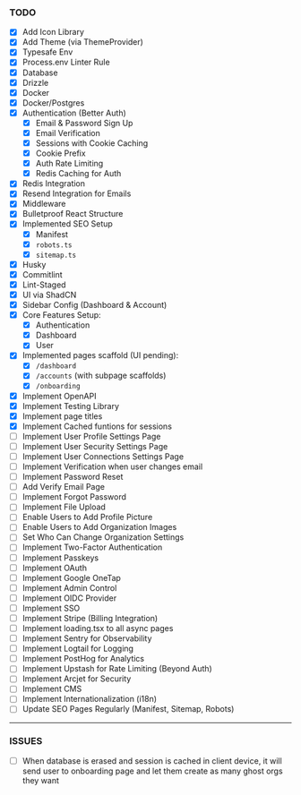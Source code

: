 ### TODO

- [x] Add Icon Library
- [x] Add Theme (via ThemeProvider)
- [x] Typesafe Env
- [x] Process.env Linter Rule
- [x] Database
- [x] Drizzle
- [x] Docker
- [x] Docker/Postgres
- [x] Authentication (Better Auth)
  - [x] Email & Password Sign Up
  - [x] Email Verification
  - [x] Sessions with Cookie Caching
  - [x] Cookie Prefix
  - [x] Auth Rate Limiting
  - [x] Redis Caching for Auth
- [x] Redis Integration
- [x] Resend Integration for Emails
- [x] Middleware
- [x] Bulletproof React Structure
- [x] Implemented SEO Setup
  - [x] Manifest
  - [x] `robots.ts`
  - [x] `sitemap.ts`
- [x] Husky
- [x] Commitlint
- [x] Lint-Staged
- [x] UI via ShadCN
- [x] Sidebar Config (Dashboard & Account)
- [x] Core Features Setup:
  - [x] Authentication
  - [x] Dashboard
  - [x] User
- [x] Implemented pages scaffold (UI pending):
  - [x] `/dashboard`
  - [x] `/accounts` (with subpage scaffolds)
  - [x] `/onboarding`
- [x] Implement OpenAPI
- [x] Implement Testing Library
- [x] Implement page titles
- [x] Implement Cached funtions for sessions
- [ ] Implement User Profile Settings Page
- [ ] Implement User Security Settings Page
- [ ] Implement User Connections Settings Page
- [ ] Implement Verification when user changes email
- [ ] Implement Password Reset
- [ ] Add Verify Email Page
- [ ] Implement Forgot Password
- [ ] Implement File Upload
- [ ] Enable Users to Add Profile Picture
- [ ] Enable Users to Add Organization Images
- [ ] Set Who Can Change Organization Settings
- [ ] Implement Two-Factor Authentication
- [ ] Implement Passkeys
- [ ] Implement OAuth
- [ ] Implement Google OneTap
- [ ] Implement Admin Control
- [ ] Implement OIDC Provider
- [ ] Implement SSO
- [ ] Implement Stripe (Billing Integration)
- [ ] Implement loading.tsx to all async pages
- [ ] Implement Sentry for Observability
- [ ] Implement Logtail for Logging
- [ ] Implement PostHog for Analytics
- [ ] Implement Upstash for Rate Limiting (Beyond Auth)
- [ ] Implement Arcjet for Security
- [ ] Implement CMS
- [ ] Implement Internationalization (i18n)
- [ ] Update SEO Pages Regularly (Manifest, Sitemap, Robots)

---

### ISSUES

- [ ] When database is erased and session is cached in client device, it will send user to onboarding page and let them create as many ghost orgs they want
